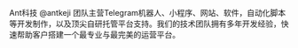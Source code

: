 Ant科技 @antkeji 团队主营Telegram机器人、小程序、网站、软件，自动化脚本等开发制作，以及顶尖自研托管平台支持。我们的技术团队拥有多年开发经验，快速帮助客户搭建一个最专业与最完美的运营平台。 
